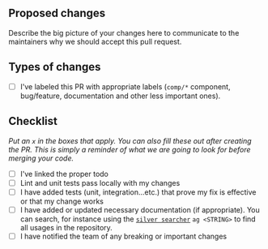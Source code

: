 ## Proposed changes
Describe the big picture of your changes here to communicate to the maintainers why we should accept this pull request. 

## Types of changes

- [ ] I've labeled this PR with appropriate labels (`comp/*` component, bug/feature, documentation and other less important ones).

## Checklist
_Put an `x` in the boxes that apply. You can also fill these out after creating the PR. This is simply a reminder of what we are going to look for before merging your code._

- [ ] I've linked the proper todo
- [ ] Lint and unit tests pass locally with my changes
- [ ] I have added tests (unit, integration...etc.) that prove my fix is effective or that my change works
- [ ] I have added or updated necessary documentation (if appropriate). You can search, for instance using the [`silver searcher`](https://github.com/ggreer/the_silver_searcher) `ag <STRING>` to find all usages in the repository.
- [ ] I have notified the team of any breaking or important changes
